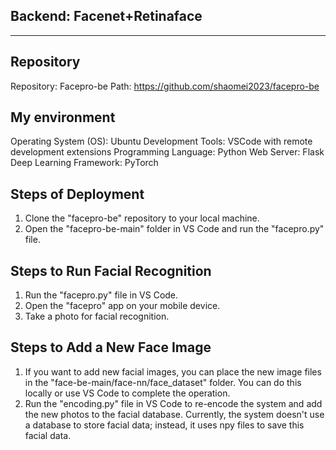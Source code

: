 ## Backend: Facenet+Retinaface
---

## Repository
Repository: Facepro-be
Path: https://github.com/shaomei2023/facepro-be
      
## My environment
Operating System (OS): Ubuntu
Development Tools: VSCode with remote development extensions
Programming Language: Python
Web Server: Flask
Deep Learning Framework: PyTorch   

## Steps of Deployment
1. Clone the "facepro-be" repository to your local machine.
2. Open the "facepro-be-main" folder in VS Code and run the "facepro.py" file.  

## Steps to Run Facial Recognition
1. Run the "facepro.py" file in VS Code.
2. Open the "facepro" app on your mobile device.
3. Take a photo for facial recognition.

## Steps to Add a New Face Image
1. If you want to add new facial images, you can place the new image files in the "face-be-main/face-nn/face_dataset" folder. You can do this locally or use VS Code to complete the operation.
2. Run the "encoding.py" file in VS Code to re-encode the system and add the new photos to the facial database. Currently, the system doesn't use a database to store facial data; instead, it uses npy files to save this facial data.

